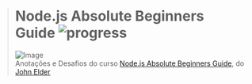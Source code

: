 ># **Node.js Absolute Beginners Guide** ![progress](http://progressed.io/bar/19?title=completed "progress")
> ![Image](https://udemy-images.udemy.com/course/240x135/2233836_487c_3.jpg)  
> Anotações e Desafios do curso [Node.js Absolute Beginners Guide](https://www.udemy.com/nodejs-absolute-beginners-guide/), do [John Elder](https://www.udemy.com/user/johnelder3/)
